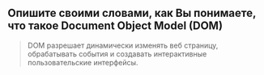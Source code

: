 ## Опишите своими словами, как Вы понимаете, что такое Document Object Model (DOM)
> DOM разрешает динамически изменять веб страницу, обрабатывать события и создавать интерактивные пользовательские интерфейсы.